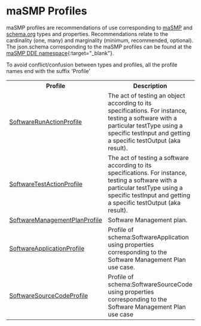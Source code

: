 
<h1>maSMP Profiles</h1>

maSMP profiles are recommendations of use corresponding to [maSMP](./Types/index.md) and [schema.org](https://schema.org) types and properties. 
Recommendations relate to the cardinality (one, many) and marginality (minimum, recommended, optional). 
The json.schema corresponding to the maSMP profiles can be found at the [maSMP DDE namespace](https://discovery.biothings.io/ns/maSMPProfiles){:target="_blank"}.



To avoid conflict/confusion between types and profiles, all the profile names end with the suffix 'Profile'



<table>
<tr><th>Profile</th><th>Description</th></tr>
<tr><td><a href='./SoftwareRunAction'>SoftwareRunActionProfile</a></td><td>The act of testing an object according to its specifications. For instance, testing a software with a particular testType using a specific testInput and getting a specific testOutput (aka result).</td></tr>

<tr><td><a href='./SoftwareTestAction'>SoftwareTestActionProfile</a></td><td>The act of testing a software according to its specifications. For instance, testing a software with a particular testType using a specific testInput and getting a specific testOutput (aka result).</td></tr>

<tr><td><a href='./SoftwareManagementPlan'>SoftwareManagementPlanProfile</a></td><td>Software Management plan.</td></tr>

<tr><td><a href='./SoftwareApplication'>SoftwareApplicationProfile</a></td><td>Profile of schema:SoftwareApplication using properties corresponding to the Software Management Plan use case. </td></tr>

<tr><td><a href='./SoftwareSourceCode'>SoftwareSourceCodeProfile</a></td><td>Profile of schema:SoftwareSourceCode using properties corresponding to the Software Management Plan use case</td></tr>

</table>
